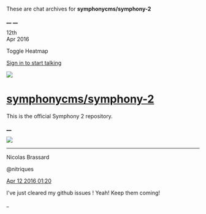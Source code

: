 These are chat archives for **symphonycms/symphony-2**

[__](/symphonycms/symphony-2/archives/2016/04/13)
[__](/symphonycms/symphony-2/archives/2016/04/11)

12th  
Apr 2016

Toggle Heatmap

[Sign in to start talking](/login?action=login&button=archive-login)

![](https://avatars-02.gitter.im/group/iv/3/57542c45c43b8c601977197e?s=48)

#  [symphonycms/symphony-2](/symphonycms/symphony-2)

This is the official Symphony 2 repository.

[ __ ](/orgs/symphonycms/rooms "More symphonycms rooms" )

![](https://avatars1.githubusercontent.com/u/771169?v=3&s=30)

__ __

Nicolas Brassard

@nitriques

[Apr 12 2016
01:20](https://gitter.im/symphonycms/symphony-2?at=570c4d742a2f4d4276139d75 ""
)

I've just cleared my github issues ! Yeah! Keep them coming!

_

